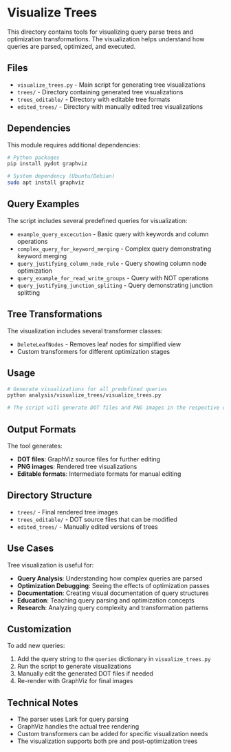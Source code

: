 # Visualize Trees

This directory contains tools for visualizing query parse trees and optimization transformations. The visualization helps understand how queries are parsed, optimized, and executed.

## Files

- `visualize_trees.py` - Main script for generating tree visualizations
- `trees/` - Directory containing generated tree visualizations
- `trees_editable/` - Directory with editable tree formats
- `edited_trees/` - Directory with manually edited tree visualizations

## Dependencies

This module requires additional dependencies:
```bash
# Python packages
pip install pydot graphviz

# System dependency (Ubuntu/Debian)
sudo apt install graphviz
```

## Query Examples

The script includes several predefined queries for visualization:
- `example_query_excecution` - Basic query with keywords and column operations
- `complex_query_for_keyword_merging` - Complex query demonstrating keyword merging
- `query_justifying_column_node_rule` - Query showing column node optimization
- `query_example_for_read_write_groups` - Query with NOT operations
- `query_justifying_junction_spliting` - Query demonstrating junction splitting

## Tree Transformations

The visualization includes several transformer classes:
- `DeleteLeafNodes` - Removes leaf nodes for simplified view
- Custom transformers for different optimization stages

## Usage

```bash
# Generate visualizations for all predefined queries
python analysis/visualize_trees/visualize_trees.py

# The script will generate DOT files and PNG images in the respective directories
```

## Output Formats

The tool generates:
- **DOT files**: GraphViz source files for further editing
- **PNG images**: Rendered tree visualizations
- **Editable formats**: Intermediate formats for manual editing

## Directory Structure

- `trees/` - Final rendered tree images
- `trees_editable/` - DOT source files that can be modified
- `edited_trees/` - Manually edited versions of trees

## Use Cases

Tree visualization is useful for:
- **Query Analysis**: Understanding how complex queries are parsed
- **Optimization Debugging**: Seeing the effects of optimization passes
- **Documentation**: Creating visual documentation of query structures
- **Education**: Teaching query parsing and optimization concepts
- **Research**: Analyzing query complexity and transformation patterns

## Customization

To add new queries:
1. Add the query string to the `queries` dictionary in `visualize_trees.py`
2. Run the script to generate visualizations
3. Manually edit the generated DOT files if needed
4. Re-render with GraphViz for final images

## Technical Notes

- The parser uses Lark for query parsing
- GraphViz handles the actual tree rendering
- Custom transformers can be added for specific visualization needs
- The visualization supports both pre and post-optimization trees
